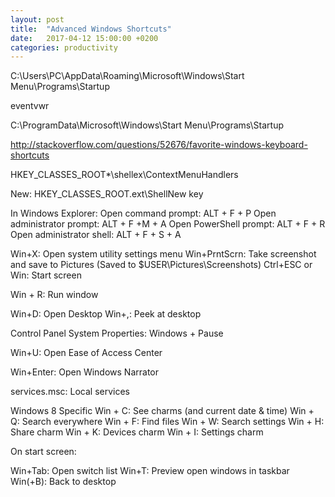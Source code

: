 ```yaml
---
layout: post
title:  "Advanced Windows Shortcuts"
date:   2017-04-12 15:00:00 +0200
categories: productivity
---
```




C:\Users\PC\AppData\Roaming\Microsoft\Windows\Start Menu\Programs\Startup

eventvwr

C:\ProgramData\Microsoft\Windows\Start Menu\Programs\Startup


http://stackoverflow.com/questions/52676/favorite-windows-keyboard-shortcuts

 

HKEY_CLASSES_ROOT\*\shellex\ContextMenuHandlers

New: HKEY_CLASSES_ROOT\.ext\ShellNew key

In Windows Explorer:
Open command prompt: ALT + F + P
Open administrator prompt: ALT + F +M + A
Open PowerShell prompt: ALT + F + R
Open administrator shell: ALT + F + S + A

Win+X: Open system utility settings menu
Win+PrntScrn: Take screenshot and save to Pictures (Saved to $USER\Pictures\Screenshots)
Ctrl+ESC or Win: Start screen

Win + R: Run window

Win+D: Open Desktop
Win+,: Peek at desktop

Control Panel
System Properties: Windows + Pause

Win+U: Open Ease of Access Center

Win+Enter: Open Windows Narrator


services.msc: Local services

Windows 8 Specific
Win + C: See charms (and current date & time)
Win + Q: Search everywhere
Win + F: Find files
Win + W: Search settings
Win + H: Share charm
Win + K: Devices charm
Win + I: Settings charm


On start screen:

Win+Tab: Open switch list
Win+T: Preview open windows in taskbar
Win(+B): Back to desktop
